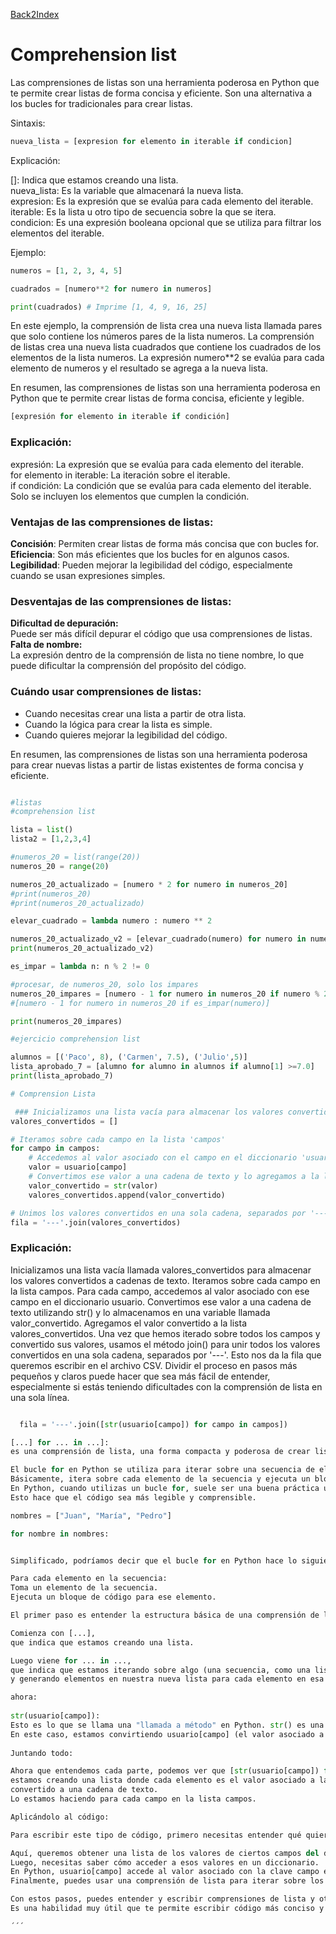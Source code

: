 [Back2Index](https://github.com/jdmc/learning/blob/master/notes.md) 
# Comprehension list

Las comprensiones de listas son una herramienta poderosa en Python que te permite crear listas de forma concisa y eficiente. 
Son una alternativa a los bucles for tradicionales para crear listas.

Sintaxis:
```python
nueva_lista = [expresion for elemento in iterable if condicion]
```

Explicación:    

[]: Indica que estamos creando una lista.    
nueva_lista: Es la variable que almacenará la nueva lista.    
expresion: Es la expresión que se evalúa para cada elemento del iterable.    
iterable: Es la lista u otro tipo de secuencia sobre la que se itera.    
condicion: Es una expresión booleana opcional que se utiliza para filtrar los elementos del iterable.    

Ejemplo:    

```python 
numeros = [1, 2, 3, 4, 5]

cuadrados = [numero**2 for numero in numeros]

print(cuadrados) # Imprime [1, 4, 9, 16, 25]
```

En este ejemplo, la comprensión de lista crea una nueva lista llamada pares que solo contiene los números pares de la lista numeros.
La comprensión de listas crea una nueva lista cuadrados que contiene los cuadrados de los elementos de la lista numeros. 
La expresión numero**2 se evalúa para cada elemento de numeros y el resultado se agrega a la nueva lista.


En resumen, las comprensiones de listas son una herramienta poderosa en Python que te permite crear listas de forma concisa, eficiente y legible.

```python
[expresión for elemento in iterable if condición]
```
### Explicación:

expresión: La expresión que se evalúa para cada elemento del iterable.    
for elemento in iterable: La iteración sobre el iterable.    
if condición: La condición que se evalúa para cada elemento del iterable.     
Solo se incluyen los elementos que cumplen la condición.    

### Ventajas de las comprensiones de listas:

**Concisión**: Permiten crear listas de forma más concisa que con bucles for.    
**Eficiencia**: Son más eficientes que los bucles for en algunos casos.    
**Legibilidad**: Pueden mejorar la legibilidad del código, especialmente cuando se usan expresiones simples.    

### Desventajas de las comprensiones de listas:

**Dificultad de depuración:**    
Puede ser más difícil depurar el código que usa comprensiones de listas.    
**Falta de nombre:**     
La expresión dentro de la comprensión de lista no tiene nombre, lo que puede dificultar la comprensión del propósito del código.

### Cuándo usar comprensiones de listas:

* Cuando necesitas crear una lista a partir de otra lista.
* Cuando la lógica para crear la lista es simple.
* Cuando quieres mejorar la legibilidad del código. 

En resumen, las comprensiones de listas son una herramienta poderosa para crear nuevas listas a partir de listas existentes de forma concisa y eficiente.

```python

#listas
#comprehension list

lista = list()
lista2 = [1,2,3,4]

#numeros_20 = list(range(20))
numeros_20 = range(20)

numeros_20_actualizado = [numero * 2 for numero in numeros_20]
#print(numeros_20)
#print(numeros_20_actualizado)

elevar_cuadrado = lambda numero : numero ** 2

numeros_20_actualizado_v2 = [elevar_cuadrado(numero) for numero in numeros_20]
print(numeros_20_actualizado_v2)

es_impar = lambda n: n % 2 != 0

#procesar, de numeros_20, solo los impares
numeros_20_impares = [numero - 1 for numero in numeros_20 if numero % 2 != 0] # muestra pares por el "numero - 1"
#[numero - 1 for numero in numeros_20 if es_impar(numero)]

print(numeros_20_impares)

#ejercicio comprehension list

alumnos = [('Paco', 8), ('Carmen', 7.5), ('Julio',5)]
lista_aprobado_7 = [alumno for alumno in alumnos if alumno[1] >=7.0]
print(lista_aprobado_7)

# Comprension Lista

 ### Inicializamos una lista vacía para almacenar los valores convertidos a cadenas de texto
valores_convertidos = []

# Iteramos sobre cada campo en la lista 'campos'
for campo in campos:
    # Accedemos al valor asociado con el campo en el diccionario 'usuario'
    valor = usuario[campo]
    # Convertimos ese valor a una cadena de texto y lo agregamos a la lista 'valores_convertidos'
    valor_convertido = str(valor)
    valores_convertidos.append(valor_convertido)

# Unimos los valores convertidos en una sola cadena, separados por '---'
fila = '---'.join(valores_convertidos)

```
### Explicación:

Inicializamos una lista vacía llamada valores_convertidos para almacenar los valores convertidos a cadenas de texto.
Iteramos sobre cada campo en la lista campos.
Para cada campo, accedemos al valor asociado con ese campo en el diccionario usuario.
Convertimos ese valor a una cadena de texto utilizando str() y lo almacenamos en una variable llamada valor_convertido.
Agregamos el valor convertido a la lista valores_convertidos.
Una vez que hemos iterado sobre todos los campos y convertido sus valores, 
usamos el método join() para unir todos los valores convertidos en una sola cadena, separados por '---'. 
Esto nos da la fila que queremos escribir en el archivo CSV.
Dividir el proceso en pasos más pequeños y claros puede hacer que sea más fácil de entender, 
especialmente si estás teniendo dificultades con la comprensión de lista en una sola línea.

```python

  fila = '---'.join([str(usuario[campo]) for campo in campos])

[...] for ... in ...]: 
es una comprensión de lista, una forma compacta y poderosa de crear listas en Python. 

El bucle for en Python se utiliza para iterar sobre una secuencia de elementos, como una lista, una tupla, un diccionario, etc. 
Básicamente, itera sobre cada elemento de la secuencia y ejecuta un bloque de código para cada elemento.
En Python, cuando utilizas un bucle for, suele ser una buena práctica utilizar una variable que describa de manera clara el tipo de elementos que se están iterando. 
Esto hace que el código sea más legible y comprensible.

nombres = ["Juan", "María", "Pedro"]

for nombre in nombres:


Simplificado, podríamos decir que el bucle for en Python hace lo siguiente:

Para cada elemento en la secuencia:
Toma un elemento de la secuencia.
Ejecuta un bloque de código para ese elemento.

El primer paso es entender la estructura básica de una comprensión de lista. 

Comienza con [...], 
que indica que estamos creando una lista. 

Luego viene for ... in ..., 
que indica que estamos iterando sobre algo (una secuencia, como una lista) 
y generando elementos en nuestra nueva lista para cada elemento en esa secuencia.

ahora:
    
str(usuario[campo]):
Esto es lo que se llama una "llamada a método" en Python. str() es una función que convierte su argumento en una cadena de texto. 
En este caso, estamos convirtiendo usuario[campo] (el valor asociado a la clave campo en el diccionario usuario) en una cadena de texto.
        
Juntando todo:

Ahora que entendemos cada parte, podemos ver que [str(usuario[campo]) for campo in campos] significa que:
estamos creando una lista donde cada elemento es el valor asociado a la clave campo en el diccionario usuario, 
convertido a una cadena de texto. 
Lo estamos haciendo para cada campo en la lista campos.

Aplicándolo al código:

Para escribir este tipo de código, primero necesitas entender qué quieres lograr. 

Aquí, queremos obtener una lista de los valores de ciertos campos del diccionario usuario como cadenas de texto.
Luego, necesitas saber cómo acceder a esos valores en un diccionario. 
En Python, usuario[campo] accede al valor asociado con la clave campo en el diccionario usuario.
Finalmente, puedes usar una comprensión de lista para iterar sobre los campos deseados (campo in campos) y obtener los valores asociados (usuario[campo]), convirtiéndolos a cadenas de texto (str(usuario[campo])).

Con estos pasos, puedes entender y escribir comprensiones de lista y otros tipos de código en Python. 
Es una habilidad muy útil que te permite escribir código más conciso y legible.

´´´